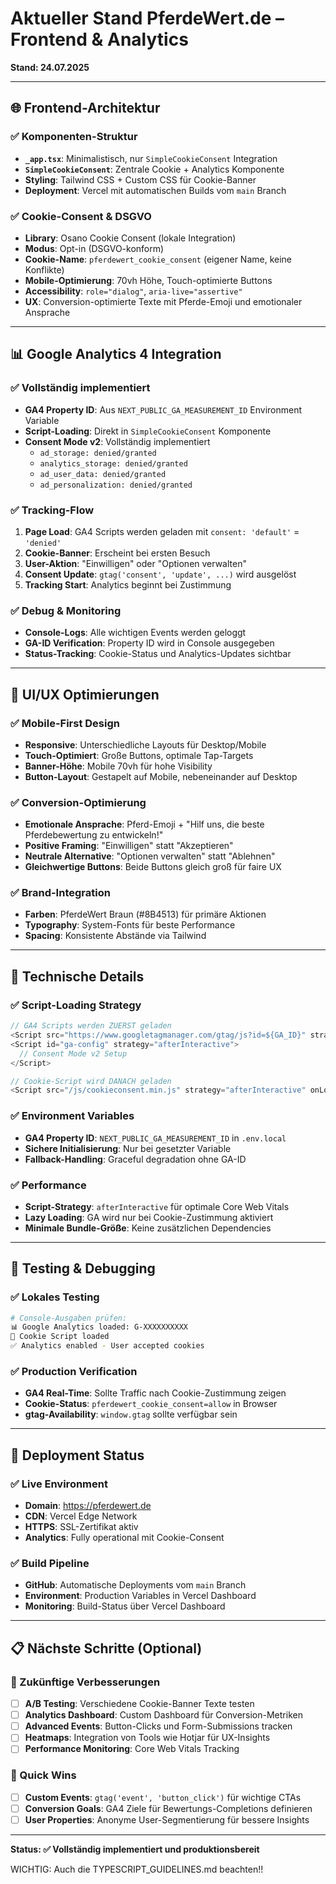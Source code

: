 # Aktueller Stand PferdeWert.de – Frontend & Analytics

**Stand: 24.07.2025**

---

## 🌐 Frontend-Architektur

### ✅ Komponenten-Struktur

* **`_app.tsx`**: Minimalistisch, nur `SimpleCookieConsent` Integration
* **`SimpleCookieConsent`**: Zentrale Cookie + Analytics Komponente
* **Styling**: Tailwind CSS + Custom CSS für Cookie-Banner
* **Deployment**: Vercel mit automatischen Builds vom `main` Branch

### ✅ Cookie-Consent & DSGVO

* **Library**: Osano Cookie Consent (lokale Integration)
* **Modus**: Opt-in (DSGVO-konform)
* **Cookie-Name**: `pferdewert_cookie_consent` (eigener Name, keine Konflikte)
* **Mobile-Optimierung**: 70vh Höhe, Touch-optimierte Buttons
* **Accessibility**: `role="dialog"`, `aria-live="assertive"`
* **UX**: Conversion-optimierte Texte mit Pferde-Emoji und emotionaler Ansprache

---

## 📊 Google Analytics 4 Integration

### ✅ Vollständig implementiert

* **GA4 Property ID**: Aus `NEXT_PUBLIC_GA_MEASUREMENT_ID` Environment Variable
* **Script-Loading**: Direkt in `SimpleCookieConsent` Komponente
* **Consent Mode v2**: Vollständig implementiert
  - `ad_storage: denied/granted`
  - `analytics_storage: denied/granted` 
  - `ad_user_data: denied/granted`
  - `ad_personalization: denied/granted`

### ✅ Tracking-Flow

1. **Page Load**: GA4 Scripts werden geladen mit `consent: 'default'` = `'denied'`
2. **Cookie-Banner**: Erscheint bei ersten Besuch
3. **User-Aktion**: "Einwilligen" oder "Optionen verwalten"
4. **Consent Update**: `gtag('consent', 'update', ...)` wird ausgelöst
5. **Tracking Start**: Analytics beginnt bei Zustimmung

### ✅ Debug & Monitoring

* **Console-Logs**: Alle wichtigen Events werden geloggt
* **GA-ID Verification**: Property ID wird in Console ausgegeben
* **Status-Tracking**: Cookie-Status und Analytics-Updates sichtbar

---

## 🎨 UI/UX Optimierungen

### ✅ Mobile-First Design

* **Responsive**: Unterschiedliche Layouts für Desktop/Mobile
* **Touch-Optimiert**: Große Buttons, optimale Tap-Targets
* **Banner-Höhe**: Mobile 70vh für hohe Visibility
* **Button-Layout**: Gestapelt auf Mobile, nebeneinander auf Desktop

### ✅ Conversion-Optimierung

* **Emotionale Ansprache**: Pferd-Emoji + "Hilf uns, die beste Pferdebewertung zu entwickeln!"
* **Positive Framing**: "Einwilligen" statt "Akzeptieren"
* **Neutrale Alternative**: "Optionen verwalten" statt "Ablehnen"
* **Gleichwertige Buttons**: Beide Buttons gleich groß für faire UX

### ✅ Brand-Integration

* **Farben**: PferdeWert Braun (#8B4513) für primäre Aktionen
* **Typography**: System-Fonts für beste Performance
* **Spacing**: Konsistente Abstände via Tailwind

---

## 🔧 Technische Details

### ✅ Script-Loading Strategy

```typescript
// GA4 Scripts werden ZUERST geladen
<Script src="https://www.googletagmanager.com/gtag/js?id=${GA_ID}" strategy="afterInteractive" />
<Script id="ga-config" strategy="afterInteractive">
  // Consent Mode v2 Setup
</Script>

// Cookie-Script wird DANACH geladen
<Script src="/js/cookieconsent.min.js" strategy="afterInteractive" onLoad={initCookieConsent} />
```

### ✅ Environment Variables

* **GA4 Property ID**: `NEXT_PUBLIC_GA_MEASUREMENT_ID` in `.env.local`
* **Sichere Initialisierung**: Nur bei gesetzter Variable
* **Fallback-Handling**: Graceful degradation ohne GA-ID

### ✅ Performance

* **Script-Strategy**: `afterInteractive` für optimale Core Web Vitals
* **Lazy Loading**: GA wird nur bei Cookie-Zustimmung aktiviert
* **Minimale Bundle-Größe**: Keine zusätzlichen Dependencies

---

## 🧪 Testing & Debugging

### ✅ Lokales Testing

```bash
# Console-Ausgaben prüfen:
📊 Google Analytics loaded: G-XXXXXXXXXX
🍪 Cookie Script loaded
✅ Analytics enabled - User accepted cookies
```

### ✅ Production Verification

* **GA4 Real-Time**: Sollte Traffic nach Cookie-Zustimmung zeigen
* **Cookie-Status**: `pferdewert_cookie_consent=allow` in Browser
* **gtag-Availability**: `window.gtag` sollte verfügbar sein

---

## 🚀 Deployment Status

### ✅ Live Environment

* **Domain**: https://pferdewert.de
* **CDN**: Vercel Edge Network
* **HTTPS**: SSL-Zertifikat aktiv
* **Analytics**: Fully operational mit Cookie-Consent

### ✅ Build Pipeline

* **GitHub**: Automatische Deployments vom `main` Branch  
* **Environment**: Production Variables in Vercel Dashboard
* **Monitoring**: Build-Status über Vercel Dashboard

---

## 📋 Nächste Schritte (Optional)

### 🔮 Zukünftige Verbesserungen

* [ ] **A/B Testing**: Verschiedene Cookie-Banner Texte testen
* [ ] **Analytics Dashboard**: Custom Dashboard für Conversion-Metriken  
* [ ] **Advanced Events**: Button-Clicks und Form-Submissions tracken
* [ ] **Heatmaps**: Integration von Tools wie Hotjar für UX-Insights
* [ ] **Performance Monitoring**: Core Web Vitals Tracking

### 🎯 Quick Wins

* [ ] **Custom Events**: `gtag('event', 'button_click')` für wichtige CTAs
* [ ] **Conversion Goals**: GA4 Ziele für Bewertungs-Completions definieren
* [ ] **User Properties**: Anonyme User-Segmentierung für bessere Insights

---

**Status: ✅ Vollständig implementiert und produktionsbereit**

WICHTIG: Auch die TYPESCRIPT_GUIDELINES.md beachten!!